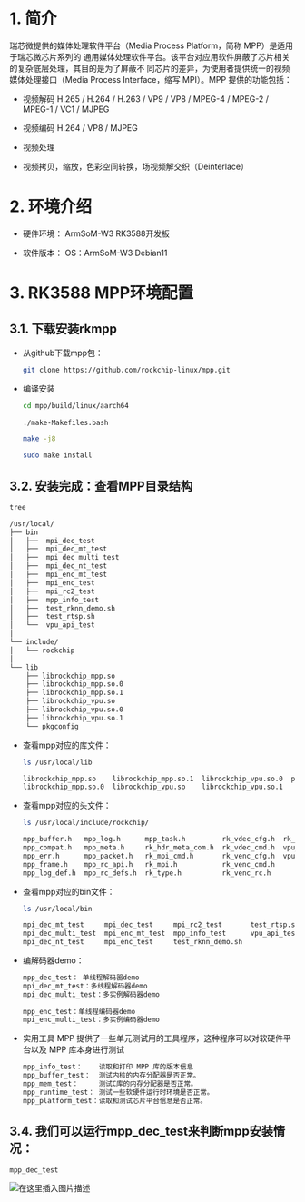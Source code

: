 # 1. 简介
瑞芯微提供的媒体处理软件平台（Media Process Platform，简称 MPP）是适用于瑞芯微芯片系列的
通用媒体处理软件平台。该平台对应用软件屏蔽了芯片相关的复杂底层处理，其目的是为了屏蔽不
同芯片的差异，为使用者提供统一的视频媒体处理接口（Media Process Interface，缩写 MPI）。MPP
提供的功能包括：
- 视频解码
H.265 / H.264 / H.263 / VP9 / VP8 / MPEG-4 / MPEG-2 / MPEG-1 / VC1 / MJPEG

- 视频编码
H.264 / VP8 / MJPEG

- 视频处理

- 视频拷贝，缩放，色彩空间转换，场视频解交织（Deinterlace）

# 2. 环境介绍

- 硬件环境：
ArmSoM-W3 RK3588开发板

- 软件版本：
OS：ArmSoM-W3 Debian11
# 3. RK3588 MPP环境配置

## 3.1. 下载安装rkmpp
- 从github下载mpp包：

	```bash
	git clone https://github.com/rockchip-linux/mpp.git
	```

- 编译安装

	```bash
	cd mpp/build/linux/aarch64 
	 
	./make-Makefiles.bash
	
	make -j8
	
	sudo make install     
	```

## 3.2.  安装完成：查看MPP目录结构
```bash
tree

/usr/local/
├── bin
│	├──  mpi_dec_test
│	├──  mpi_dec_mt_test
│	├──  mpi_dec_multi_test
│	├──  mpi_dec_nt_test
│	├──  mpi_enc_mt_test
│	├──  mpi_enc_test
│	├──  mpi_rc2_test
│	├──  mpp_info_test
│	├──  test_rknn_demo.sh
│	├──  test_rtsp.sh
│	└──  vpu_api_test
│
└── include/
│	└── rockchip
│			
└── lib
	├── librockchip_mpp.so
	├── librockchip_mpp.so.0
	├── librockchip_mpp.so.1
	├── librockchip_vpu.so
	├── librockchip_vpu.so.0
	├── librockchip_vpu.so.1
	└── pkgconfig

```



- 查看mpp对应的库文件：
	```bash
	ls /usr/local/lib
	
	librockchip_mpp.so    librockchip_mpp.so.1  librockchip_vpu.so.0  pkgconfig
	librockchip_mpp.so.0  librockchip_vpu.so    librockchip_vpu.so.1  
	```

- 查看mpp对应的头文件：

	```bash
	ls /usr/local/include/rockchip/

	mpp_buffer.h   mpp_log.h      mpp_task.h         rk_vdec_cfg.h  rk_venc_ref.h
	mpp_compat.h   mpp_meta.h     rk_hdr_meta_com.h  rk_vdec_cmd.h  vpu_api.h
	mpp_err.h      mpp_packet.h   rk_mpi_cmd.h       rk_venc_cfg.h  vpu.h
	mpp_frame.h    mpp_rc_api.h   rk_mpi.h           rk_venc_cmd.h
	mpp_log_def.h  mpp_rc_defs.h  rk_type.h          rk_venc_rc.h
	```

- 查看mpp对应的bin文件：	

	```bash
	ls /usr/local/bin
	
	mpi_dec_mt_test     mpi_dec_test     mpi_rc2_test       test_rtsp.sh
	mpi_dec_multi_test  mpi_enc_mt_test  mpp_info_test      vpu_api_test
	mpi_dec_nt_test     mpi_enc_test     test_rknn_demo.sh
	```
	
- 编解码器demo：
	
	

	```bash
	mpp_dec_test： 单线程解码器demo
	mpi_dec_mt_test：多线程解码器demo
	mpi_dec_multi_test：多实例解码器demo
		
	mpp_enc_test：单线程编码器demo
	mpi_enc_multi_test：多实例编码器demo
	```

- 实用工具
	MPP 提供了一些单元测试用的工具程序，这种程序可以对软硬件平台以及 MPP 库本身进行测试
	```bash
	mpp_info_test：    读取和打印 MPP 库的版本信息
	mpp_buffer_test：  测试内核的内存分配器是否正常。
	mpp_mem_test：     测试C库的内存分配器是否正常。
	mpp_runtime_test： 测试一些软硬件运行时环境是否正常。
	mpp_platform_test：读取和测试芯片平台信息是否正常。
	```
	


## 3.4. 我们可以运行mpp_dec_test来判断mpp安装情况：

```bash
mpp_dec_test
```

![在这里插入图片描述](https://img-blog.csdnimg.cn/dcbb193e487b44fcb1c4e6f56712915c.png)